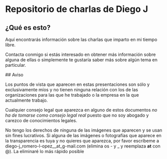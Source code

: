 # Repositorio de charlas de Diego J

## ¿Qué es esto?

Aquí encontrarás información sobre las charlas que imparto en mi tiempo libre.

Contacta conmigo si estás interesado en obtener más información sobre alguna de ellas o simplemente te gustaría saber más sobre algún tema en particular.

## Aviso

Los puntos de vista que aparecen en estas presentaciones son sólo y exclusivamente míos y no tienen ninguna relación con los de las organizaciones para las que he trabajado o la empresa en la que actualmente trabajo.

Cualquier consejo legal que aparezca en alguno de estos documentos *no ha de tomarse como consejo legal real* puesto que no soy abogado y carezco de conocimientos legales.

No tengo los derechos de ninguna de las imágenes que aparecen y se usan sin fines lucrativos. Si alguna de las imágenes o fotografías que aparece en la transparencia es tuya y no quieres que aparezca, por favor escríbeme a diego-j_romero-l-opez__at_g-mail.com (elimina os - y _ y reemplaza **at** con @). La eliminaré lo más rápido posible
